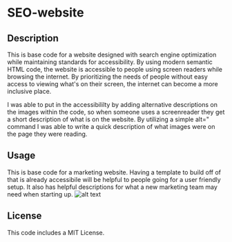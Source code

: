 # SEO-website

## Description

This is base code for a website designed with search engine optimization while maintaining standards for accessibility. By using modern semantic HTML code, the website is accessible to people using screen readers while browsing the internet. By prioritizing the needs of people without easy access to viewing what's on their screen, the internet can become a more inclusive place. 

I was able to put in the accessibililty by adding alternative descriptions on the images within the code, so when someone uses a screenreader they get a short description of what is on the website. By utilizing a simple alt=" command I was able to write a quick description of what images were on the page they were reading. 

## Usage

This is base code for a marketing website. Having a template to build off of that is already accessibile will be helpful to people going for a user friendly setup. It also has helpful descriptions for what a new marketing team may need when starting up. 
![alt text](image.png)

## License

This code includes a MIT License.